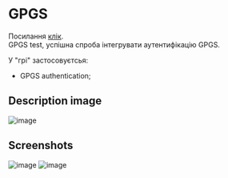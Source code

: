 # GPGS
Посилання [клік](https://play.google.com/store/apps/details?id=com.simplegames.gpgs).  
GPGS test, успішна спроба інтегрувати аутентифікацію GPGS.

У "грі" застосовуєтсья:
* GPGS authentication;
## Description image
![image](https://github.com/qqOtju/GPGS/assets/85255089/f4b328b0-6e66-447b-b897-5dfc9ea445f5)
## Screenshots
![image](https://github.com/qqOtju/GPGS/assets/85255089/c5e15734-f778-4a9d-a1de-ec31dd3a5b51)
![image](https://github.com/qqOtju/GPGS/assets/85255089/cd1286c4-fa25-4347-a9eb-0ec170dcd91c)

